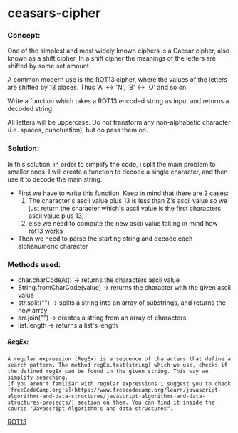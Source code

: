 # ceasars-cipher

### Concept:
One of the simplest and most widely known ciphers is a Caesar cipher, also known as a shift cipher. In a shift cipher the meanings of the letters are shifted by some set amount.

A common modern use is the ROT13 cipher, where the values of the letters are shifted by 13 places. Thus 'A' ↔ 'N', 'B' ↔ 'O' and so on.

Write a function which takes a ROT13 encoded string as input and returns a decoded string.

All letters will be uppercase. Do not transform any non-alphabetic character (i.e. spaces, punctuation), but do pass them on.

### Solution:
In this solution, in order to simplify the code, i split the main problem to smaller ones. I will create a function to decode a single character, and then use it to decode the main string.
 * First we have to write this function. Keep in mind that there are 2 cases:
   1. The character's ascii value plus 13 is less than Z's ascii value so we just return the character which's ascii value is the first characters ascii value plus 13,
   2. else we need to compute the new ascii value taking in mind how rot13 works
 * Then we need to parse the starting string and decode each alphanumeric character
   
### Methods used:
  * char.charCodeAt() -> returns the characters ascii value
  * String.fromCharCode(value) -> returns the character with the given ascii value
  * str.split("") -> splits a string into an array of substrings, and returns the new array
  * arr.join("") -> creates a string from an array of characters
  * list.length -> returns a list's length
  
  ##### RegEx:
    A regular expression (RegEx) is a sequence of characters that define a search pattern. The method regEx.test(string) which we use, checks if the defined regEx can be found in the given string. This way we simplify searching. 
    If you aren't familiar with regular expressions i suggest you to check [freeCodeCamp.org's](https://www.freecodecamp.org/learn/javascript-algorithms-and-data-structures/javascript-algorithms-and-data-structures-projects/) section on them. You can find it inside the course "Javascript Algorithm's and data structures".

 [ROT13](https://en.wikipedia.org/wiki/ROT13)
